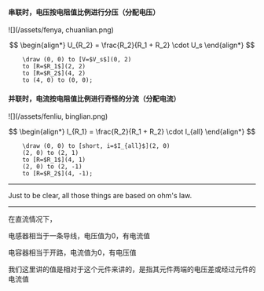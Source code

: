 #### 串联时，电压按电阻值比例进行分压（分配电压）

![](/assets/fenya, chuanlian.png)

$$
\begin{align*}
U_{R_2} = \frac{R_2}{R_1 + R_2} \cdot U_s
\end{align*}
$$

```
    \draw (0, 0) to [V=$V_s$](0, 2) 
    to [R=$R_1$](2, 2)
    to [R=$R_2$](4, 2)
    to (4, 0) to (0, 0);
```

#### 并联时，电流按电阻值比例进行奇怪的分流（分配电流）

![](/assets/fenliu, binglian.png)

$$
\begin{align*}
I_{R_1} = \frac{R_2}{R_1 + R_2} \cdot I_{all}
\end{align*}
$$

```
    \draw (0, 0) to [short, i=$I_{all}$](2, 0)
    (2, 0) to (2, 1)
    to [R=$R_1$](4, 1)
    (2, 0) to (2, -1)
    to [R=$R_2$](4, -1);
```
___

Just to be clear, all those things are based on ohm's law.
___

在直流情况下，

电感器相当于一条导线，电压值为0，有电流值

电容器相当于开路，电流值为0，有电压值

我们这里讲的值是相对于这个元件来讲的，是指其元件两端的电压差或经过元件的电流值
